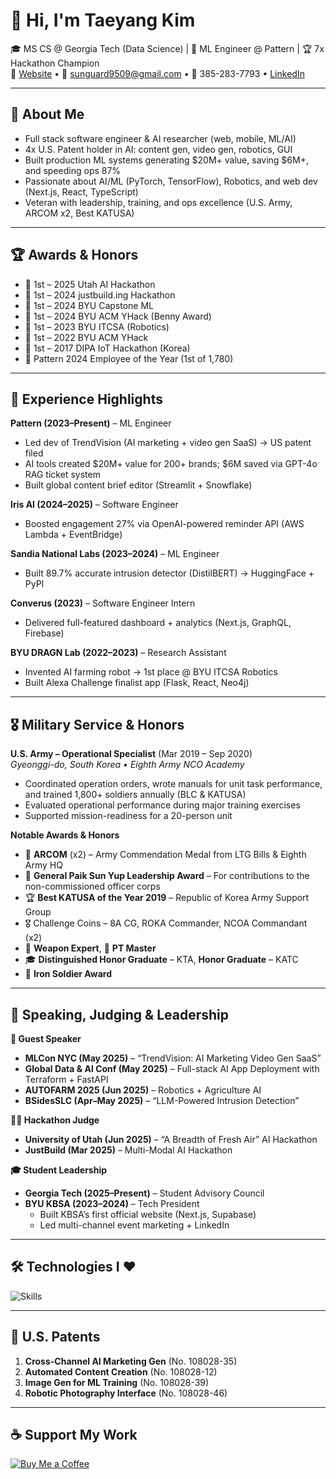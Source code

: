 # 👋 Hi, I'm Taeyang Kim

🎓 MS CS @ Georgia Tech (Data Science) | 💼 ML Engineer @ Pattern | 🏆 7x Hackathon Champion  
🔗 [Website](https://taeyangkim.info/) • 📧 sunguard9509@gmail.com • 📱 385-283-7793 • [LinkedIn](https://www.linkedin.com/in/brightlightkim/)

---

## 🚀 About Me
- Full stack software engineer & AI researcher (web, mobile, ML/AI)
- 4x U.S. Patent holder in AI: content gen, video gen, robotics, GUI
- Built production ML systems generating $20M+ value, saving $6M+, and speeding ops 87%
- Passionate about AI/ML (PyTorch, TensorFlow), Robotics, and web dev (Next.js, React, TypeScript)
- Veteran with leadership, training, and ops excellence (U.S. Army, ARCOM x2, Best KATUSA)

---

## 🏆 Awards & Honors
- 🥇 1st – 2025 Utah AI Hackathon  
- 🥇 1st – 2024 justbuild.ing Hackathon  
- 🥇 1st – 2024 BYU Capstone ML  
- 🥇 1st – 2024 BYU ACM YHack (Benny Award)  
- 🥇 1st – 2023 BYU ITCSA (Robotics)  
- 🥇 1st – 2022 BYU ACM YHack  
- 🥇 1st – 2017 DIPA IoT Hackathon (Korea)  
- 🏅 Pattern 2024 Employee of the Year (1st of 1,780)

---

## 🧠 Experience Highlights

**Pattern (2023–Present)** – ML Engineer  
- Led dev of TrendVision (AI marketing + video gen SaaS) → US patent filed  
- AI tools created $20M+ value for 200+ brands; $6M saved via GPT-4o RAG ticket system  
- Built global content brief editor (Streamlit + Snowflake)

**Iris AI (2024–2025)** – Software Engineer  
- Boosted engagement 27% via OpenAI-powered reminder API (AWS Lambda + EventBridge)

**Sandia National Labs (2023–2024)** – ML Engineer  
- Built 89.7% accurate intrusion detector (DistilBERT) → HuggingFace + PyPI

**Converus (2023)** – Software Engineer Intern  
- Delivered full-featured dashboard + analytics (Next.js, GraphQL, Firebase)

**BYU DRAGN Lab (2022–2023)** – Research Assistant  
- Invented AI farming robot → 1st place @ BYU ITCSA Robotics  
- Built Alexa Challenge finalist app (Flask, React, Neo4j)

---

## 🎖 Military Service & Honors

**U.S. Army – Operational Specialist** (Mar 2019 – Sep 2020)  
_Gyeonggi-do, South Korea • Eighth Army NCO Academy_

- Coordinated operation orders, wrote manuals for unit task performance, and trained 1,800+ soldiers annually (BLC & KATUSA)
- Evaluated operational performance during major training exercises
- Supported mission-readiness for a 20-person unit

**Notable Awards & Honors**  
- 🥇 **ARCOM** (x2) – Army Commendation Medal from LTG Bills & Eighth Army HQ  
- 🏅 **General Paik Sun Yup Leadership Award** – For contributions to the non-commissioned officer corps  
- 🏆 **Best KATUSA of the Year 2019** – Republic of Korea Army Support Group  
- 🎖 Challenge Coins – 8A CG, ROKA Commander, NCOA Commandant (x2)  
- 🔫 **Weapon Expert**, 💪 **PT Master**  
- 🎓 **Distinguished Honor Graduate** – KTA, **Honor Graduate** – KATC  
- 🥇 **Iron Soldier Award**

---

## 📢 Speaking, Judging & Leadership

**🎤 Guest Speaker**  
- **MLCon NYC (May 2025)** – “TrendVision: AI Marketing Video Gen SaaS”  
- **Global Data & AI Conf (May 2025)** – Full-stack AI App Deployment with Terraform + FastAPI  
- **AUTOFARM 2025 (Jun 2025)** – Robotics + Agriculture AI  
- **BSidesSLC (Apr–May 2025)** – “LLM-Powered Intrusion Detection”

**🧑‍⚖️ Hackathon Judge**  
- **University of Utah (Jun 2025)** – “A Breadth of Fresh Air” AI Hackathon  
- **JustBuild (Mar 2025)** – Multi-Modal AI Hackathon

**🎓 Student Leadership**  
- **Georgia Tech (2025–Present)** – Student Advisory Council  
- **BYU KBSA (2023–2024)** – Tech President  
  - Built KBSA’s first official website (Next.js, Supabase)  
  - Led multi-channel event marketing + LinkedIn

---

## 🛠️ Technologies I ❤️
![Skills](https://skillicons.dev/icons?i=python,js,ts,ruby,java,cpp,html,css,postgresql,mysql,aws,firebase,docker,react,nodejs,nextjs,tailwind,sass,rails,tensorflow,pytorch,supabase,git,github&perline=12)

---

## 📜 U.S. Patents
1. **Cross-Channel AI Marketing Gen** (No. 108028-35)  
2. **Automated Content Creation** (No. 108028-12)  
3. **Image Gen for ML Training** (No. 108028-39)  
4. **Robotic Photography Interface** (No. 108028-46)

---

## ☕ Support My Work
[![Buy Me a Coffee](https://www.buymeacoffee.com/assets/img/custom_images/orange_img.png)](https://www.buymeacoffee.com/brightlightkim)
